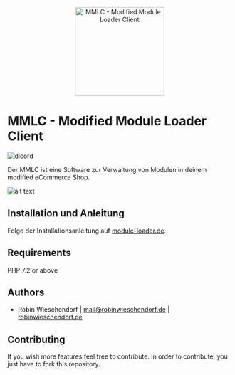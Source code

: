 <p align="center">
  <a href="https://module-loader.de/" target="_blank" >
    <img alt="MMLC - Modified Module Loader Client" src="https://module-loader.de/images/mmlc-logo-transparent.png" width="200" />
  </a>
</p>

# MMLC - Modified Module Loader Client

[![dicord](https://img.shields.io/discord/727190419158597683)](https://discord.gg/9NqwJqP)

Der MMLC ist eine Software zur Verwaltung von Modulen in deinem modified eCommerce Shop.

![alt text](docs/overview.png)

## Installation und Anleitung

Folge der Installationsanleitung auf [module-loader.de](https://module-loader.de).

## Requirements
PHP 7.2 or above

## Authors
- Robin Wieschendorf | <mail@robinwieschendorf.de> | [robinwieschendorf.de](https://robinwieschendorf.de)

## Contributing
If you wish more features feel free to contribute. In order to contribute, you just have to fork this repository.
